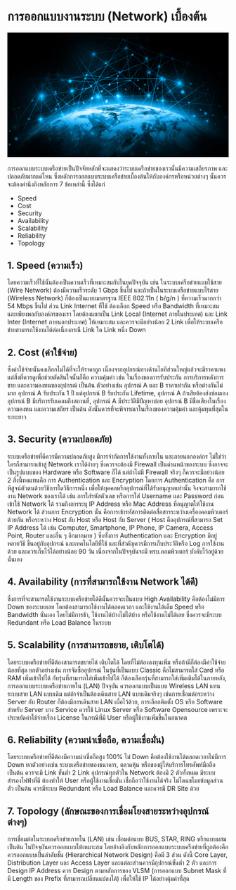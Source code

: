 # การออกแบบงานระบบ (Network) เบื้องต้น

![](img/network.jpg)

การออกแบบระบบเครือข่ายเป็นปัจจัยหลักที่จะแสดงว่าระบบเครือข่ายของเรานั้นมีความเสถียรภาพ และปลอดภัยมากแค่ไหน ซึ่งหลักการออกแบบระบบเครือข่ายเบื้องต้นให้กับองค์กรหรือหน่วยต่างๆ นั้นควรจะต้องคำนึงถึงหลักการ 7 ข้อเหล่านี้ ซึ่งได้แก่
- Speed
- Cost
- Security
- Availability
- Scalability
- Reliability
- Topology

## 1. Speed (ความเร็ว)
โดยความเร็วที่ใช้นั้นต้องเป็นความเร็วที่เหมาะสมกับในยุคปัจจุบัน เช่น ในระบบเครือข่ายแบบใช้สาย (Wire Network) ต้องมีความเร็วระดับ 1 Gbps ขึ้นไป และถ้าเป็นในระบบเครือข่ายแบบไร้สาย (Wireless Network) ก็ต้องเป็นแบบมาตรฐาน IEEE 802.11n ( b/g/n ) ที่ความเร็วมากกว่า 54 Mbps ขึ้นไป ส่วน Link Internet ที่ใช้ ต้องเลือก Speed หรือ Bandwidth ที่เหมาะสม และเพียงพอกับองค์กรของเรา โดยต้องแยกเป็น Link Local (Internet ภายในประเทศ) และ Link Inter (Internet ภายนอกประเทศ) ให้เหมาะสม และควรจะมีอย่างน้อย 2 Link เพื่อให้ระบบเครือข่ายสามารถใช้งานได้ต่อเนื่องกรณี Link ใด Link หนึ่ง Down 

## 2. Cost (ค่าใช้จ่าย)
ซึ่งค่าใช้จ่ายนั้นคงเลือกไม่ได้ที่จะให้ราคาถูก เนื่องจากอุปกรณ์ทางด้านไอทีส่วนใหญ่แล้วจะมีราคาแพง แต่สิ่งที่ควรดูเพื่อช่วยตัดสินใจนั้นก็คือ ความคุ้มค่า เช่น ในเรื่องของการรับประกัน การบริการหลังการขาย และความคงทนของอุปกรณ์ เป็นต้น ตัวอย่างเช่น อุปกรณ์ A และ B ราคาเท่ากัน หรือต่างกันไม่มาก อุปกรณ์ A รับประกัน 1 ปี แต่อุปกรณ์ B รับประกัน Lifetime, อุปกรณ์ A ถ้าเสียต้องส่งซ่อมเอง อุปกรณ์ B มีบริการรับเคลมถึงสถานที่, อุปกรณ์ A มีประวัติมีปัญหาบ่อย อุปกรณ์ B มีชื่อเสียงในเรื่องความคงทน และความเสถียร เป็นต้น ดังนั้นควรที่จะพิจารณาในเรื่องของความคุ้มค่า และคุ้มทุนที่สุดในระยะยาว

## 3. Security (ความปลอดภัย)
ระบบเครือข่ายที่ดีควรมีความปลอดภัยสูง มีการจำกัดการใช้งานทั้งภายใน และภายนอกองค์กร ไม่ใช่ว่าใครก็สามารถเข้าสู่ Network เราได้ง่ายๆ ซึ่งควรจะต้องมี Firewall เป็นด่านหน้าของระบบ ซึ่งอาจจะเป็นรูปแบบของ Hardware หรือ Software ก็ได้ แต่ถ้าไม่มี Firewall จริงๆ ก็ควรจะมีอย่างน้อย 2 สิ่งนี้ทดแทนคือ การ Authentication และ Encryption โดยการ Authentication คือ การพิสูจน์ตัวตนด้วยวิธีการใดวิธีการหนึ่ง เพื่อให้บุคคลหรืออุปกรณ์ที่ได้รับอนุญาตเท่านั้น จึงจะสามารถใช้งาน Network ของเราได้ เช่น การใส่รหัสตัวเลข หรือการใส่ Username และ Password ก่อนเข้าใช้ Network ได้ รวมถึงการระบุ IP Address หรือ Mac Address ที่อนุญาตให้ใช้งาน Network ได้ ส่วนการ Encryption นั้น คือการเข้ารหัสการติดต่อสื่อสารระหว่างเครื่องคอมพิวเตอร์ด้วยกัน หรือระหว่าง Host กับ Host หรือ Host กับ Server ( Host คืออุปกรณ์ที่สามารถ Set IP Address ได้ เช่น Computer, Smartphone, IP Phone, IP Camera, Access Point, Router และอื่น ๆ อีกมากมาย ) ซึ่งทั้งการ Authentication และ Encryption มีอยู่หลายวิธี ขึ้นอยู่กับอุปกรณ์ และเทคโนโลยีที่ใช้ และที่สำคัญควรมีการเก็บประวัติหรือ Log การใช้งานด้วย และควรเก็บไว้ได้อย่างน้อย 90 วัน เนื่องจากในปัจจุบันจะมี พรบ.คอมพิวเตอร์ บังคับไว้อยู่ด้วยนั่นเอง

## 4. Availability (การที่สามารถใช้งาน Network ได้ดี) 
ซึ่งการที่จะสามารถใช้งานระบบเครือข่ายได้ดีนั้นควรจะเป็นแบบ High Availability คือต้องไม่มีการ Down ของระบบเลย โดยต้องสามารถใช้งานได้ตลอดเวลา และใช้งานได้เต็ม Speed หรือ Bandwidth นั่นเอง โดยไม่มีการช้า, ใช้งานได้บ้างไม่ได้บ้าง หรือใช้งานไม่ได้เลย ซึ่งควรจะมีระบบ Redundant หรือ Load Balance ในระบบ

## 5. Scalability (การสามารถขยาย, เติบโตได้) 
โดยระบบเครือข่ายที่ดีต้องสามารถขยายได้ เติบโตได้ โดยที่ไม่ต้องลงทุนเพิ่ม หรือถ้ามีก็ต้องมีค่าใช้จ่ายน้อยที่สุด ยกตัวอย่างเช่น การจัดซื้ออุปกรณ์ ในรุ่นที่เป็นแบบ Classic คือไม่สามารถใส่ Card หรือ RAM เพิ่มเข้าไปได้ กับรุ่นที่สามารถใส่เพิ่มเข้าไปได้ ก็ต้องเลือกรุ่นที่สามารถใส่เพิ่มเติมได้ในภายหลัง, การออกแบบระบบเครือข่ายภายใน (LAN) ปัจจุบัน ควรออกแบบเป็นแบบ Wireless LAN แทนระบบสาย LAN แบบเดิม แต่ถ้าจำเป็นต้องเดินสาย LAN แบบเดิมจริงๆ เช่นการเชื่อมต่อระหว่าง Server กับ Router ก็ต้องมีการเดินสาย LAN เผื่อไว้ด้วย, การเลือกติดตั้ง OS หรือ Software สำหรับ Server บาง Service ควรใช้ Linux Server หรือ Software Opensource เพราะจะประหยัดค่าใช้จ่ายเรื่อง License ในกรณีที่มี User หรือผู้ใช้งานเพิ่มขึ้นในอนาคต

## 6. Reliability (ความน่าเชื่อถือ, ความเชื่อมั่น) 
โดยระบบเครือข่ายที่ดีต้องมีความน่าเชื่อถือสูง 100% ไม่ Down คือต้องใช้งานได้ตลอดเวลาไม่มีการ Down ยกตัวอย่างเช่น ระบบเครือข่ายของธนาคาร, ตลาดหุ้น หรือของผู้ให้บริการโทรศัพท์มือถือ เป็นต้น ควรจะมี Link ขั้นต่ำ 2 Link อุปกรณ์ทุกตัวใน Network ต้องมี 2 ตัวทั้งหมด มีระบบสำรองไฟฟ้าที่ดี ต้องทำให้ User หรือผู้ใช้งานเชื่อมั่น เชื่อถือว่าใช้งานได้จริง ไม่โดนขโมยข้อมูลส่วนตัว เป็นต้น ควรมีระบบ Redundant หรือ Load Balance และควรมี DR Site ด้วย

## 7. Topology (ลักษณะของการเชื่อมโยงสายระหว่างอุปกรณ์ต่างๆ) 
การเชื่อมต่อในระบบเครือข่ายภายใน (LAN) เช่น เชื่อมต่อแบบ BUS, STAR, RING หรือแบบผสม เป็นต้น ในปัจจุบันควรออกแบบให้เหมาะสม โดยอ้างอิงกับหลักการออกแบบระบบเครือข่ายที่ถูกต้องคือ ควรออกแบบเป็นลำดับชั้น (Hierarchical Network Design) คือมี 3 ส่วน ดังนี้ Core Layer, Distribution Layer และ Access Layer และแต่ละส่วนควรมีอุปกรณ์ขั้นต่ำ 2 ตัว และการ Design IP Address ควร Design ตามหลักการของ VLSM (การออกแบบ Subnet Mask ที่มี Length ของ Prefix ที่สามารถเปลี่ยนแปลงได้) เพื่อให้ใช้ IP ได้อย่างคุ้มค่าที่สุด
